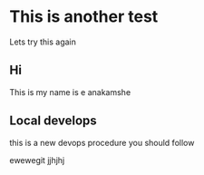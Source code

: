 # This is another test


Lets try this again

## Hi

This is my name is e anakamshe

## Local develops 

this is a new devops procedure you should follow

ewewegit 
jjhjhj